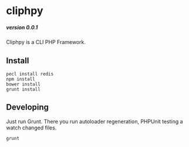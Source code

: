 cliphpy
=======

##### version 0.0.1

Cliphpy is a CLI PHP Framework.

Install
-------

```
pecl install redis
npm install
bower install
grunt install
```

Developing
----------
Just run Grunt. There you run autoloader regeneration, PHPUnit testing a watch changed files.

```
grunt
```
